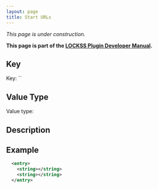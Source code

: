```yaml
---
layout: page
title: Start URLs
---
```


*This page is under construction.*

**This page is part of the [LOCKSS Plugin Developer Manual](/developers/plugin).**

## Key

Key: ``

## Value Type

Value type: 

## Description

## Example

```xml
  <entry>
    <string></string>
    <string></string>
  </entry>
```
